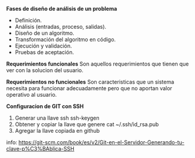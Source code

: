 **Fases de diseño de análisis de un problema**

* Definición.
* Análisis (entradas, proceso, salidas).
* Diseño de un algoritmo.
* Transformación del algoritmo en código.
* Ejecución y validación.
* Pruebas de aceptación.

**Requerimientos funcionales**
Son aquellos requerimientos que tienen que ver con la solucion del usuario.

**Requerimientos no funcionales**
Son caracteristicas que un sistema necesita para funcionar adecuadamente pero que no aportan valor operativo al usuario.

**Configuracion de GIT con SSH**
1. Generar una llave ssh
    ssh-keygen
2. Obtener y copiar la llave que genere
    cat ~/.ssh/id_rsa.pub
3. Agregar la llave copiada en github

info: https://git-scm.com/book/es/v2/Git-en-el-Servidor-Generando-tu-clave-p%C3%BAblica-SSH